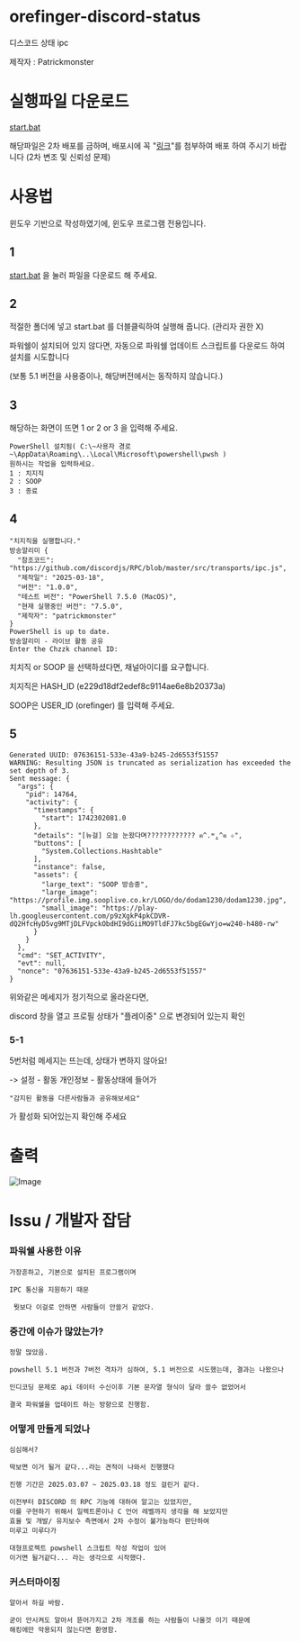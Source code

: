 # orefinger-discord-status
 디스코드 상태 ipc

제작자 : Patrickmonster


# 실행파일 다운로드
[start.bat](https://patrickmonster.github.io/orefinger-discord-status/start.bat)

해당파일은 2차 배포를 금하며,
배포시에 꼭 "[링크](https://patrickmonster.github.io/orefinger-discord-status/)"를 첨부하여 배포 하여 주시기 바랍니다
(2차 변조 및 신뢰성 문제)


# 사용법
윈도우 기반으로 작성하였기에, 윈도우 프로그램 전용입니다.

## 1
[start.bat](https://patrickmonster.github.io/orefinger-discord-status/start.bat)
을 눌러 파일을 다운로드 해 주세요.

## 2
적절한 폴더에 넣고 start.bat 를 더블클릭하여 실행해 줍니다. (관리자 권한 X)

파워쉘이 설치되어 있지 않다면,
자동으로 파워쉘 업데이트 스크립트를 다운로드 하여 설치를 시도합니다

(보통 5.1 버전을 사용중이나, 해당버전에서는 동작하지 않습니다.)


## 3
해당하는 화면이 뜨면 
1 or 2 or 3 을 입력해 주세요.
```
PowerShell 설치됨( C:\~사용자 경로~\AppData\Roaming\..\Local\Microsoft\powershell\pwsh )
원하시는 작업을 입력하세요.
1 : 치지직
2 : SOOP
3 : 종료
```

## 4
```
"치지직을 실행합니다."
방송알리미 {
  "참조코드": "https://github.com/discordjs/RPC/blob/master/src/transports/ipc.js",
  "제작일": "2025-03-18",
  "버전": "1.0.0",
  "테스트 버전": "PowerShell 7.5.0 (MacOS)",
  "현재 실행중인 버전": "7.5.0",
  "제작자": "patrickmonster"
}
PowerShell is up to date.
방송알리미 - 라이브 활동 공유
Enter the Chzzk channel ID:
```
치치직 or SOOP 을 선택하셨다면, 채널아이디를 요구합니다.

치지직은 HASH_ID (e229d18df2edef8c9114ae6e8b20373a)

SOOP은 USER_ID (orefinger) 를 입력해 주세요.

## 5
```
Generated UUID: 07636151-533e-43a9-b245-2d6553f51557
WARNING: Resulting JSON is truncated as serialization has exceeded the set depth of 3.
Sent message: {
  "args": {
    "pid": 14764,
    "activity": {
      "timestamps": {
        "start": 1742302081.0
      },
      "details": "[뉴걸] 오늘 눈왔다며???????????? ฅ^.ʷ̣̫.^ฅ ⊹",
      "buttons": [
        "System.Collections.Hashtable"
      ],
      "instance": false,
      "assets": {
        "large_text": "SOOP 방송중",
        "large_image": "https://profile.img.sooplive.co.kr/LOGO/do/dodam1230/dodam1230.jpg",
        "small_image": "https://play-lh.googleusercontent.com/p9zXgkP4pkCDVR-dQ2HfcHyD5vg9MTjDLFVpckObdHI9dGiiMO9TldFJ7kc5bgEGwYjo=w240-h480-rw"
      }
    }
  },
  "cmd": "SET_ACTIVITY",
  "evt": null,
  "nonce": "07636151-533e-43a9-b245-2d6553f51557"
}
```
위와같은 메세지가 정기적으로 올라온다면,

discord 창을 열고 프로필 상태가 "플레이중" 으로 변경되어 있는지 확인



### 5-1
5번처럼 메세지는 뜨는데, 상태가 변하지 않아요!

-> 설정 - 활동 개인정보 - 활동상태에 들어가

    "감지된 활동을 다른사람들과 공유해보세요" 

가 활성화 되어있는지 확인해 주세요


# 출력
![Image](https://github.com/user-attachments/assets/7d8072ed-e1d0-4717-84fc-7af665a15d69)






# Issu / 개발자 잡담

### 파워쉘 사용한 이유
```
가장흔하고, 기본으로 설치된 프로그램이며

IPC 통신을 지원하기 때문

 뭣보다 이걸로 안하면 사람들이 안쓸거 같았다.
```
### 중간에 이슈가 많았는가?
```
정말 많았음.

powshell 5.1 버전과 7버전 격차가 심하여, 5.1 버전으로 시도했는데, 결과는 나왔으나

인디코딩 문제로 api 데이터 수신이후 기본 문자열 형식이 달라 쓸수 없었어서

결국 파워쉘을 업데이트 하는 방향으로 진행함.
```
### 어떻게 만들게 되었나
```
심심해서?

딱보면 이거 될거 같다...라는 견적이 나와서 진행했다

진행 기간은 2025.03.07 ~ 2025.03.18 정도 걸린거 같다.

이전부터 DISCORD 의 RPC 기능에 대하여 알고는 있었지만,
이를 구현하기 위해서 일렉트론이나 C 언어 레벨까지 생각을 해 보았지만
효율 및 개발/ 유지보수 측면에서 2차 수정이 불가능하다 판단하여
미루고 미루다가

대형프로젝트 powshell 스크립트 작성 작업이 있어
이거면 될거같다... 라는 생각으로 시작했다. 
```

### 커스터마이징
```
알아서 하길 바람.

굳이 안시켜도 알아서 뜯어가지고 2차 개조를 하는 사람들이 나올것 이기 때문에
해킹에만 악용되지 않는다면 환영함.
```